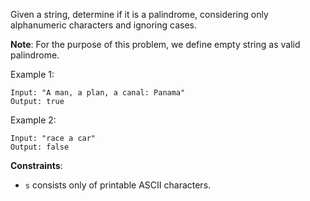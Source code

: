 Given a string, determine if it is a palindrome, considering only alphanumeric characters and ignoring cases.

**Note**: For the purpose of this problem, we define empty string as valid palindrome.

Example 1:
```
Input: "A man, a plan, a canal: Panama"
Output: true
```
Example 2:
```
Input: "race a car"
Output: false
```

**Constraints**:

 * `s` consists only of printable ASCII characters.